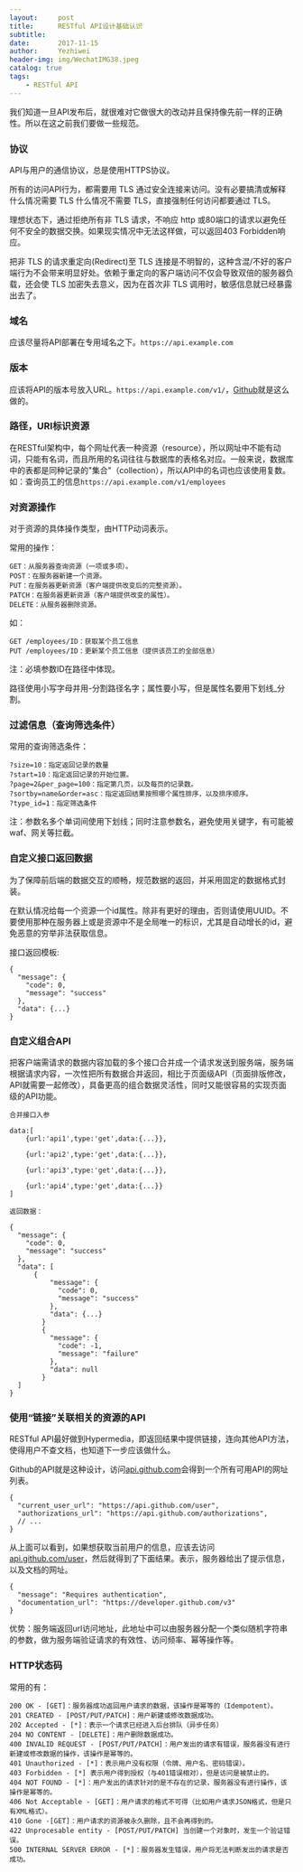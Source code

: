 ```yaml
---
layout:     post
title:      RESTful API设计基础认识
subtitle:   
date:       2017-11-15
author:     Yezhiwei
header-img: img/WechatIMG38.jpeg
catalog: true
tags:
    - RESTful API
---
```


我们知道一旦API发布后，就很难对它做很大的改动并且保持像先前一样的正确性。所以在这之前我们要做一些规范。

### 协议

API与用户的通信协议，总是使用HTTPS协议。

所有的访问API行为，都需要用 TLS 通过安全连接来访问。没有必要搞清或解释什么情况需要 TLS 什么情况不需要 TLS，直接强制任何访问都要通过 TLS。

理想状态下，通过拒绝所有非 TLS 请求，不响应 http 或80端口的请求以避免任何不安全的数据交换。如果现实情况中无法这样做，可以返回403 Forbidden响应。

把非 TLS 的请求重定向(Redirect)至 TLS 连接是不明智的，这种含混/不好的客户端行为不会带来明显好处。依赖于重定向的客户端访问不仅会导致双倍的服务器负载，还会使 TLS 加密失去意义，因为在首次非 TLS 调用时，敏感信息就已经暴露出去了。

### 域名

应该尽量将API部署在专用域名之下。`https://api.example.com`

### 版本

应该将API的版本号放入URL。`https://api.example.com/v1/`，[Github](https://developer.github.com/v3/media/#request-specific-version)就是这么做的。

### 路径，URI标识资源

在RESTful架构中，每个网址代表一种资源（resource），所以网址中不能有动词，只能有名词，而且所用的名词往往与数据库的表格名对应。一般来说，数据库中的表都是同种记录的"集合"（collection），所以API中的名词也应该使用复数。如：查询员工的信息`https://api.example.com/v1/employees`

### 对资源操作

对于资源的具体操作类型，由HTTP动词表示。

常用的操作：

```
GET：从服务器查询资源（一项或多项）。
POST：在服务器新建一个资源。
PUT：在服务器更新资源（客户端提供改变后的完整资源）。
PATCH：在服务器更新资源（客户端提供改变的属性）。
DELETE：从服务器删除资源。
```
如：

```
GET /employees/ID：获取某个员工信息
PUT /employees/ID：更新某个员工信息（提供该员工的全部信息）
```

注：必填参数ID在路径中体现。

路径使用小写字母并用-分割路径名字；属性要小写，但是属性名要用下划线_分割。

### 过滤信息（查询筛选条件）

常用的查询筛选条件：

```
?size=10：指定返回记录的数量
?start=10：指定返回记录的开始位置。
?page=2&per_page=100：指定第几页，以及每页的记录数。
?sortby=name&order=asc：指定返回结果按照哪个属性排序，以及排序顺序。
?type_id=1：指定筛选条件
```

注：参数名多个单词间使用下划线；同时注意参数名，避免使用关键字，有可能被waf、网关等拦截。

### 自定义接口返回数据

为了保障前后端的数据交互的顺畅，规范数据的返回，并采用固定的数据格式封装。

在默认情况给每一个资源一个id属性。除非有更好的理由，否则请使用UUID。不要使用那种在服务器上或是资源中不是全局唯一的标识，尤其是自动增长的id，避免恶意的穷举非法获取信息。

接口返回模板:

```
{
  "message": {
    "code": 0,
    "message": "success"
  },
  "data": {...}
}
```

### 自定义组合API

把客户端需请求的数据内容加载的多个接口合并成一个请求发送到服务端，服务端根据请求内容，一次性把所有数据合并返回，相比于页面级API（页面排版修改，API就需要一起修改），具备更高的组合数据灵活性，同时又能很容易的实现页面级的API功能。

```
合并接口入参

data:[
    {url:'api1',type:'get',data:{...}},

    {url:'api2',type:'get',data:{...}},

    {url:'api3',type:'get',data:{...}},

    {url:'api4',type:'get',data:{...}}
]

返回数据：

{
  "message": {
    "code": 0,
    "message": "success"
  },
  "data": [
	  {
		  "message": {
		    "code": 0,
		    "message": "success"
		  },
		  "data": {...}
		}
		{
		  "message": {
		    "code": -1,
		    "message": "failure"
		  },
		  "data": null
		}
  ]
}

```

### 使用“链接”关联相关的资源的API

RESTful API最好做到Hypermedia，即返回结果中提供链接，连向其他API方法，使得用户不查文档，也知道下一步应该做什么。

Github的API就是这种设计，访问[api.github.com](https://api.github.com/)会得到一个所有可用API的网址列表。

```
{
  "current_user_url": "https://api.github.com/user",
  "authorizations_url": "https://api.github.com/authorizations",
  // ...
}
```
从上面可以看到，如果想获取当前用户的信息，应该去访问[api.github.com/user](https://api.github.com/user)，然后就得到了下面结果。表示，服务器给出了提示信息，以及文档的网址。

```
{
  "message": "Requires authentication",
  "documentation_url": "https://developer.github.com/v3"
}
```

优势：服务端返回url访问地址，此地址中可以由服务器分配一个类似随机字符串的参数，做为服务端验证请求的有效性、访问频率、幂等操作等。

### HTTP状态码

常用的有：

```
200 OK - [GET]：服务器成功返回用户请求的数据，该操作是幂等的（Idempotent）。
201 CREATED - [POST/PUT/PATCH]：用户新建或修改数据成功。
202 Accepted - [*]：表示一个请求已经进入后台排队（异步任务）
204 NO CONTENT - [DELETE]：用户删除数据成功。
400 INVALID REQUEST - [POST/PUT/PATCH]：用户发出的请求有错误，服务器没有进行新建或修改数据的操作，该操作是幂等的。
401 Unauthorized - [*]：表示用户没有权限（令牌、用户名、密码错误）。
403 Forbidden - [*] 表示用户得到授权（与401错误相对），但是访问是被禁止的。
404 NOT FOUND - [*]：用户发出的请求针对的是不存在的记录，服务器没有进行操作，该操作是幂等的。
406 Not Acceptable - [GET]：用户请求的格式不可得（比如用户请求JSON格式，但是只有XML格式）。
410 Gone -[GET]：用户请求的资源被永久删除，且不会再得到的。
422 Unprocesable entity - [POST/PUT/PATCH] 当创建一个对象时，发生一个验证错误。
500 INTERNAL SERVER ERROR - [*]：服务器发生错误，用户将无法判断发出的请求是否成功。
```
